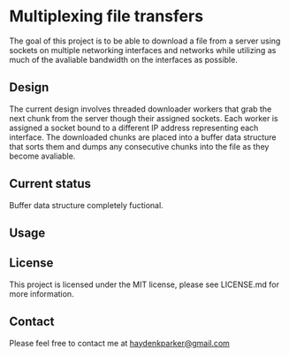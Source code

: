 Multiplexing file transfers
===========================

The goal of this project is to be able to download a file from a server using sockets on multiple networking interfaces and networks while utilizing as much of the avaliable bandwidth on the interfaces as possible.

Design
------

The current design involves threaded downloader workers that grab the next chunk from the server though their assigned sockets.  Each worker is assigned a socket bound to a different IP address representing each interface.  The downloaded chunks are placed into a buffer data structure that sorts them and dumps any consecutive chunks into the file as they become avaliable.


Current status
--------------

Buffer data structure completely fuctional.

Usage
-----


License
-------

This project is licensed under the MIT license, please see LICENSE.md for more information.

Contact
-------

Please feel free to contact me at haydenkparker@gmail.com

